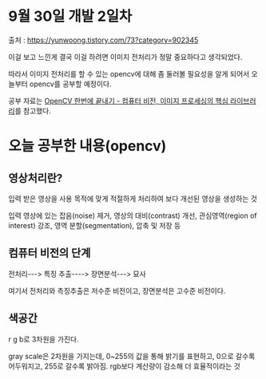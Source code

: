 # 9월 30일 개발 2일차
출처 : https://yunwoong.tistory.com/73?category=902345

이걸 보고 느낀게 결국 이걸 하려면 이미지 전처리가 정말 중요하다고 생각되었다.

따라서 이미지 전처리를 할 수 있는 opencv에 대해 좀 둘러볼 필요성을 알게 되어서 오늘부터 opencv를 공부할 예정이다.

공부 자료는 [OpenCV 한번에 끝내기 - 컴퓨터 비전, 이미지 프로세싱의 핵심 라이브러리](https://www.youtube.com/watch?v=XiwA10RfbDk)를 참고했다.

# 오늘 공부한 내용(opencv)
## 영상처리란? 

입력 받은 영상을 사용 목적에 맞게 적절하게 처리하여 보다 개선된 영상을 생성하는 것

입력 영상에 있는 잡음(noise) 제거, 영상의 대비(contrast) 개선, 관심영역(region of interest) 강조, 영역 분할(segmentation), 압축 및 저장 등

## 컴퓨터 비전의 단계
전처리---> 특징 추출----> 장면분석---> 묘사

여기서 전처리와 측징추출은 저수준 비전이고, 장면분석은 고수준 비전이다.

## 색공간
r g b로 3차원을 가진다.

gray scale은 2차원을 가지는데, 0~255의 값을 통해 밝기를 표현하고, 0으로 갈수록 어두워지고, 255로 갈수록 밝아짐.  rgb보다 계산량이 감소해 더 효율적이라는 것
